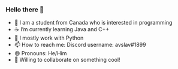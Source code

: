 ### Hello there 👋


- 🍁 I am a student from Canada who is interested in programming 
- ☕ I’m currently learning Java and C++
- 🐍 I mostly work with Python
- 📫 How to reach me: Discord username: avslav#1899
- 😄 Pronouns: He/Him
- 🤝 Willing to collaborate on something cool!
